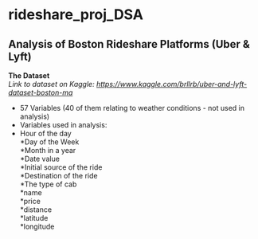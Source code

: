 # rideshare_proj_DSA
## Analysis of Boston Rideshare Platforms (Uber & Lyft)
**The Dataset**  
_Link to dataset on Kaggle: https://www.kaggle.com/brllrb/uber-and-lyft-dataset-boston-ma_  
* 57 Variables (40 of them relating to weather conditions - not used in analysis)  
* Variables used in analysis:  
 * Hour of the day  
*Day of the Week  
*Month in a year  
*Date value  
*Initial source of the ride  
*Destination of the ride  
*The type of cab  
*name  
*price  
*distance  
*latitude  
*longitude   
 
